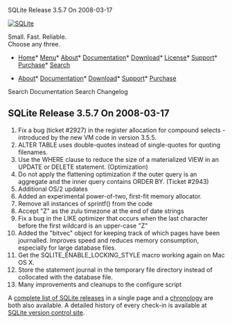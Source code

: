 




SQLite Release 3\.5\.7 On 2008\-03\-17




[![SQLite](../images/sqlite370_banner.gif)](../index.html)


Small. Fast. Reliable.  
Choose any three.


* [Home](../index.html)* [Menu](javascript:void(0))* [About](../about.html)* [Documentation](../docs.html)* [Download](../download.html)* [License](../copyright.html)* [Support](../support.html)* [Purchase](../prosupport.html)* [Search](javascript:void(0))




* [About](../about.html)* [Documentation](../docs.html)* [Download](../download.html)* [Support](../support.html)* [Purchase](../prosupport.html)






Search Documentation
Search Changelog







## SQLite Release 3\.5\.7 On 2008\-03\-17

1. Fix a bug (ticket \#2927\) in the register allocation for
compound selects \- introduced by the new VM code in version 3\.5\.5\.
2. ALTER TABLE uses double\-quotes instead of single\-quotes for quoting
filenames.
3. Use the WHERE clause to reduce the size of a materialized VIEW in
an UPDATE or DELETE statement. (Optimization)
4. Do not apply the flattening optimization if the outer query is an
aggregate and the inner query contains ORDER BY. (Ticket \#2943\)
5. Additional OS/2 updates
6. Added an experimental power\-of\-two, first\-fit memory allocator.
7. Remove all instances of sprintf() from the code
8. Accept "Z" as the zulu timezone at the end of date strings
9. Fix a bug in the LIKE optimizer that occurs when the last character
before the first wildcard is an upper\-case "Z"
10. Added the "bitvec" object for keeping track of which pages have
been journalled. Improves speed and reduces memory consumption, especially
for large database files.
11. Get the SQLITE\_ENABLE\_LOCKING\_STYLE macro working again on Mac OS X.
12. Store the statement journal in the temporary file directory instead of
collocated with the database file.
13. Many improvements and cleanups to the configure script



A [complete list of SQLite releases](../changes.html)
 in a single page and a [chronology](../chronology.html) are both also available.
 A detailed history of every
 check\-in is available at
 [SQLite version control site](https://www.sqlite.org/src/timeline).


